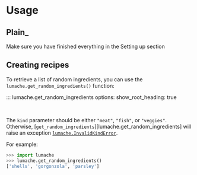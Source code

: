 Usage
=====

Plain_
------------
Make sure you have finished everything in the Setting up section






Creating recipes
----------------

To retrieve a list of random ingredients, you can use the
`lumache.get_random_ingredients()` function:

::: lumache.get_random_ingredients
    options:
      show_root_heading: true

<br>

The `kind` parameter should be either `"meat"`, `"fish"`, or `"veggies"`.
Otherwise, [`get_random_ingredients`][lumache.get_random_ingredients] will raise an exception [`lumache.InvalidKindError`](/api#lumache.InvalidKindError).

For example:

```python
>>> import lumache
>>> lumache.get_random_ingredients()
['shells', 'gorgonzola', 'parsley']
```
